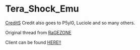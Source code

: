 # Tera_Shock_Emu

[CreditS]() Credit also goes to P5yl0, Luciole and so many others.


Original thread from [RaGEZONE](https://forum.ragezone.com/threads/tera-shock-emu.1158469/)

Client can be found [HERE!!](https://mega.nz/file/HvYygT6B#fkRW9Lu2zYSTdpYs5O-UR_mCwlWtcY8o0M7k1o4ZMlA)
